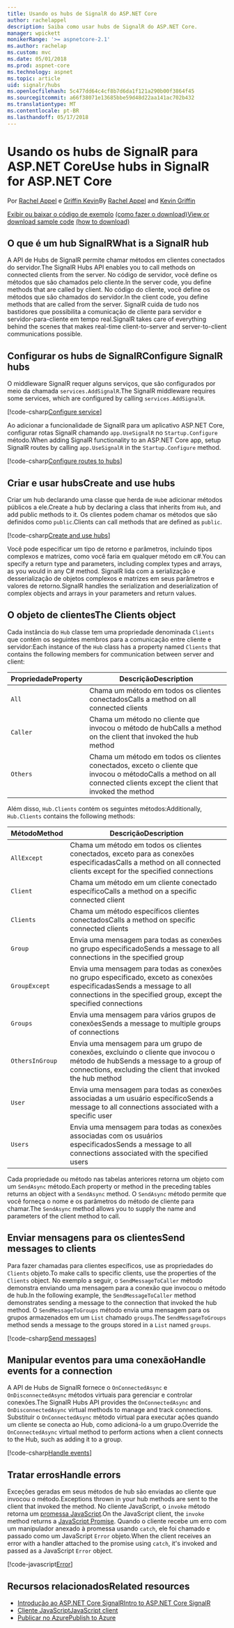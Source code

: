 ```yaml
---
title: Usando os hubs de SignalR do ASP.NET Core
author: rachelappel
description: Saiba como usar hubs de SignalR do ASP.NET Core.
manager: wpickett
monikerRange: '>= aspnetcore-2.1'
ms.author: rachelap
ms.custom: mvc
ms.date: 05/01/2018
ms.prod: aspnet-core
ms.technology: aspnet
ms.topic: article
uid: signalr/hubs
ms.openlocfilehash: 5c477dd64c4cf8b7d6da1f121a290b00f3864f45
ms.sourcegitcommit: a66f38071e13685bbe59d48d22aa141ac702b432
ms.translationtype: MT
ms.contentlocale: pt-BR
ms.lasthandoff: 05/17/2018
---
```

# <a name="use-hubs-in-signalr-for-aspnet-core"></a><span data-ttu-id="3ddf3-103">Usando os hubs de SignalR para ASP.NET Core</span><span class="sxs-lookup"><span data-stu-id="3ddf3-103">Use hubs in SignalR for ASP.NET Core</span></span>

<span data-ttu-id="3ddf3-104">Por [Rachel Appel](https://twitter.com/rachelappel) e [Griffin Kevin](https://twitter.com/1kevgriff)</span><span class="sxs-lookup"><span data-stu-id="3ddf3-104">By [Rachel Appel](https://twitter.com/rachelappel) and [Kevin Griffin](https://twitter.com/1kevgriff)</span></span>

<span data-ttu-id="3ddf3-105">[Exibir ou baixar o código de exemplo](https://github.com/aspnet/Docs/tree/master/aspnetcore/signalr/hubs/sample/ ) [(como fazer o download)](xref:tutorials/index#how-to-download-a-sample)</span><span class="sxs-lookup"><span data-stu-id="3ddf3-105">[View or download sample code](https://github.com/aspnet/Docs/tree/master/aspnetcore/signalr/hubs/sample/ ) [(how to download)](xref:tutorials/index#how-to-download-a-sample)</span></span>

## <a name="what-is-a-signalr-hub"></a><span data-ttu-id="3ddf3-106">O que é um hub SignalR</span><span class="sxs-lookup"><span data-stu-id="3ddf3-106">What is a SignalR hub</span></span>

<span data-ttu-id="3ddf3-107">A API de Hubs de SignalR permite chamar métodos em clientes conectados do servidor.</span><span class="sxs-lookup"><span data-stu-id="3ddf3-107">The SignalR Hubs API enables you to call methods on connected clients from the server.</span></span> <span data-ttu-id="3ddf3-108">No código de servidor, você define os métodos que são chamados pelo cliente.</span><span class="sxs-lookup"><span data-stu-id="3ddf3-108">In the server code, you define methods that are called by client.</span></span> <span data-ttu-id="3ddf3-109">No código do cliente, você define os métodos que são chamados do servidor.</span><span class="sxs-lookup"><span data-stu-id="3ddf3-109">In the client code, you define methods that are called from the server.</span></span> <span data-ttu-id="3ddf3-110">SignalR cuida de tudo nos bastidores que possibilita a comunicação de cliente para servidor e servidor-para-cliente em tempo real.</span><span class="sxs-lookup"><span data-stu-id="3ddf3-110">SignalR takes care of everything behind the scenes that makes real-time client-to-server and server-to-client communications possible.</span></span>

## <a name="configure-signalr-hubs"></a><span data-ttu-id="3ddf3-111">Configurar os hubs de SignalR</span><span class="sxs-lookup"><span data-stu-id="3ddf3-111">Configure SignalR hubs</span></span>

<span data-ttu-id="3ddf3-112">O middleware SignalR requer alguns serviços, que são configurados por meio da chamada `services.AddSignalR`.</span><span class="sxs-lookup"><span data-stu-id="3ddf3-112">The SignalR middleware requires some services, which are configured by calling `services.AddSignalR`.</span></span>

[!code-csharp[Configure service](hubs/sample/startup.cs?range=38)]

<span data-ttu-id="3ddf3-113">Ao adicionar a funcionalidade de SignalR para um aplicativo ASP.NET Core, configurar rotas SignalR chamando `app.UseSignalR` no `Startup.Configure` método.</span><span class="sxs-lookup"><span data-stu-id="3ddf3-113">When adding SignalR functionality to an ASP.NET Core app, setup SignalR routes by calling `app.UseSignalR` in the `Startup.Configure` method.</span></span>

[!code-csharp[Configure routes to hubs](hubs/sample/startup.cs?range=57-60)]

## <a name="create-and-use-hubs"></a><span data-ttu-id="3ddf3-114">Criar e usar hubs</span><span class="sxs-lookup"><span data-stu-id="3ddf3-114">Create and use hubs</span></span>

<span data-ttu-id="3ddf3-115">Criar um hub declarando uma classe que herda de `Hub`e adicionar métodos públicos a ele.</span><span class="sxs-lookup"><span data-stu-id="3ddf3-115">Create a hub by declaring a class that inherits from `Hub`, and add public methods to it.</span></span> <span data-ttu-id="3ddf3-116">Os clientes podem chamar os métodos que são definidos como `public`.</span><span class="sxs-lookup"><span data-stu-id="3ddf3-116">Clients can call methods that are defined as `public`.</span></span>

[!code-csharp[Create and use hubs](hubs/sample/hubs/chathub.cs?range=8-37)]

<span data-ttu-id="3ddf3-117">Você pode especificar um tipo de retorno e parâmetros, incluindo tipos complexos e matrizes, como você faria em qualquer método em c#.</span><span class="sxs-lookup"><span data-stu-id="3ddf3-117">You can specify a return type and parameters, including complex types and arrays, as you would in any C# method.</span></span> <span data-ttu-id="3ddf3-118">SignalR lida com a serialização e desserialização de objetos complexos e matrizes em seus parâmetros e valores de retorno.</span><span class="sxs-lookup"><span data-stu-id="3ddf3-118">SignalR handles the serialization and deserialization of complex objects and arrays in your parameters and return values.</span></span>

## <a name="the-clients-object"></a><span data-ttu-id="3ddf3-119">O objeto de clientes</span><span class="sxs-lookup"><span data-stu-id="3ddf3-119">The Clients object</span></span>

<span data-ttu-id="3ddf3-120">Cada instância do `Hub` classe tem uma propriedade denominada `Clients` que contém os seguintes membros para a comunicação entre cliente e servidor:</span><span class="sxs-lookup"><span data-stu-id="3ddf3-120">Each instance of the `Hub` class has a property named `Clients` that contains the following members for communication between server and client:</span></span>

| <span data-ttu-id="3ddf3-121">Propriedade</span><span class="sxs-lookup"><span data-stu-id="3ddf3-121">Property</span></span> | <span data-ttu-id="3ddf3-122">Descrição</span><span class="sxs-lookup"><span data-stu-id="3ddf3-122">Description</span></span> |
| ------ | ----------- |
| `All` | <span data-ttu-id="3ddf3-123">Chama um método em todos os clientes conectados</span><span class="sxs-lookup"><span data-stu-id="3ddf3-123">Calls a method on all connected clients</span></span> |
| `Caller` | <span data-ttu-id="3ddf3-124">Chama um método no cliente que invocou o método de hub</span><span class="sxs-lookup"><span data-stu-id="3ddf3-124">Calls a method on the client that invoked the hub method</span></span> |
| `Others` | <span data-ttu-id="3ddf3-125">Chama um método em todos os clientes conectados, exceto o cliente que invocou o método</span><span class="sxs-lookup"><span data-stu-id="3ddf3-125">Calls a method on all connected clients except the client that invoked the method</span></span> |


<span data-ttu-id="3ddf3-126">Além disso, `Hub.Clients` contém os seguintes métodos:</span><span class="sxs-lookup"><span data-stu-id="3ddf3-126">Additionally, `Hub.Clients` contains the following methods:</span></span>

| <span data-ttu-id="3ddf3-127">Método</span><span class="sxs-lookup"><span data-stu-id="3ddf3-127">Method</span></span> | <span data-ttu-id="3ddf3-128">Descrição</span><span class="sxs-lookup"><span data-stu-id="3ddf3-128">Description</span></span> |
| ------ | ----------- |
| `AllExcept` | <span data-ttu-id="3ddf3-129">Chama um método em todos os clientes conectados, exceto para as conexões especificadas</span><span class="sxs-lookup"><span data-stu-id="3ddf3-129">Calls a method on all connected clients except for the specified connections</span></span> |
| `Client` | <span data-ttu-id="3ddf3-130">Chama um método em um cliente conectado específico</span><span class="sxs-lookup"><span data-stu-id="3ddf3-130">Calls a method on a specific connected client</span></span> |
| `Clients` | <span data-ttu-id="3ddf3-131">Chama um método específicos clientes conectados</span><span class="sxs-lookup"><span data-stu-id="3ddf3-131">Calls a method on specific connected clients</span></span> |
| `Group` | <span data-ttu-id="3ddf3-132">Envia uma mensagem para todas as conexões no grupo especificado</span><span class="sxs-lookup"><span data-stu-id="3ddf3-132">Sends a message to all connections in the specified group</span></span>  |
| `GroupExcept` | <span data-ttu-id="3ddf3-133">Envia uma mensagem para todas as conexões no grupo especificado, exceto as conexões especificadas</span><span class="sxs-lookup"><span data-stu-id="3ddf3-133">Sends a message to all connections in the specified group, except the specified connections</span></span> |
| `Groups` | <span data-ttu-id="3ddf3-134">Envia uma mensagem para vários grupos de conexões</span><span class="sxs-lookup"><span data-stu-id="3ddf3-134">Sends a message to multiple groups of connections</span></span>  |
| `OthersInGroup` | <span data-ttu-id="3ddf3-135">Envia uma mensagem para um grupo de conexões, excluindo o cliente que invocou o método de hub</span><span class="sxs-lookup"><span data-stu-id="3ddf3-135">Sends a message to a group of connections, excluding the client that invoked the hub method</span></span>  |
| `User` | <span data-ttu-id="3ddf3-136">Envia uma mensagem para todas as conexões associadas a um usuário específico</span><span class="sxs-lookup"><span data-stu-id="3ddf3-136">Sends a message to all connections associated with a specific user</span></span> |
| `Users` | <span data-ttu-id="3ddf3-137">Envia uma mensagem para todas as conexões associadas com os usuários especificados</span><span class="sxs-lookup"><span data-stu-id="3ddf3-137">Sends a message to all connections associated with the specified users</span></span> |

<span data-ttu-id="3ddf3-138">Cada propriedade ou método nas tabelas anteriores retorna um objeto com um `SendAsync` método.</span><span class="sxs-lookup"><span data-stu-id="3ddf3-138">Each property or method in the preceding tables returns an object with a `SendAsync` method.</span></span> <span data-ttu-id="3ddf3-139">O `SendAsync` método permite que você forneça o nome e os parâmetros do método de cliente para chamar.</span><span class="sxs-lookup"><span data-stu-id="3ddf3-139">The `SendAsync` method allows you to supply the name and parameters of the client method to call.</span></span>

## <a name="send-messages-to-clients"></a><span data-ttu-id="3ddf3-140">Enviar mensagens para os clientes</span><span class="sxs-lookup"><span data-stu-id="3ddf3-140">Send messages to clients</span></span>

<span data-ttu-id="3ddf3-141">Para fazer chamadas para clientes específicos, use as propriedades do `Clients` objeto.</span><span class="sxs-lookup"><span data-stu-id="3ddf3-141">To make calls to specific clients, use the properties of the `Clients` object.</span></span> <span data-ttu-id="3ddf3-142">No exemplo a seguir, o `SendMessageToCaller` método demonstra enviando uma mensagem para a conexão que invocou o método de hub.</span><span class="sxs-lookup"><span data-stu-id="3ddf3-142">In the following example, the `SendMessageToCaller` method demonstrates sending a message to the connection that invoked the hub method.</span></span> <span data-ttu-id="3ddf3-143">O `SendMessageToGroups` método envia uma mensagem para os grupos armazenados em um `List` chamado `groups`.</span><span class="sxs-lookup"><span data-stu-id="3ddf3-143">The `SendMessageToGroups` method sends a message to the groups stored in a `List` named `groups`.</span></span>

[!code-csharp[Send messages](hubs/sample/hubs/chathub.cs?range=15-24)]

## <a name="handle-events-for-a-connection"></a><span data-ttu-id="3ddf3-144">Manipular eventos para uma conexão</span><span class="sxs-lookup"><span data-stu-id="3ddf3-144">Handle events for a connection</span></span>

<span data-ttu-id="3ddf3-145">A API de Hubs de SignalR fornece o `OnConnectedAsync` e `OnDisconnectedAsync` métodos virtuais para gerenciar e controlar conexões.</span><span class="sxs-lookup"><span data-stu-id="3ddf3-145">The SignalR Hubs API provides the `OnConnectedAsync` and `OnDisconnectedAsync` virtual methods to manage and track connections.</span></span> <span data-ttu-id="3ddf3-146">Substituir o `OnConnectedAsync` método virtual para executar ações quando um cliente se conecta ao Hub, como adicioná-lo a um grupo.</span><span class="sxs-lookup"><span data-stu-id="3ddf3-146">Override the `OnConnectedAsync` virtual method to perform actions when a client connects to the Hub, such as adding it to a group.</span></span>

[!code-csharp[Handle events](hubs/sample/hubs/chathub.cs?range=26-36)]

## <a name="handle-errors"></a><span data-ttu-id="3ddf3-147">Tratar erros</span><span class="sxs-lookup"><span data-stu-id="3ddf3-147">Handle errors</span></span>

<span data-ttu-id="3ddf3-148">Exceções geradas em seus métodos de hub são enviadas ao cliente que invocou o método.</span><span class="sxs-lookup"><span data-stu-id="3ddf3-148">Exceptions thrown in your hub methods are sent to the client that invoked the method.</span></span> <span data-ttu-id="3ddf3-149">No cliente JavaScript, o `invoke` método retorna um [promessa JavaScript](https://developer.mozilla.org/docs/Web/JavaScript/Guide/Using_promises).</span><span class="sxs-lookup"><span data-stu-id="3ddf3-149">On the JavaScript client, the `invoke` method returns a [JavaScript Promise](https://developer.mozilla.org/docs/Web/JavaScript/Guide/Using_promises).</span></span> <span data-ttu-id="3ddf3-150">Quando o cliente recebe um erro com um manipulador anexado à promessa usando `catch`, ele foi chamado e passado como um JavaScript `Error` objeto.</span><span class="sxs-lookup"><span data-stu-id="3ddf3-150">When the client receives an error with a handler attached to the promise using `catch`, it's invoked and passed as a JavaScript `Error` object.</span></span>

[!code-javascript[Error](hubs/sample/wwwroot/js/chat.js?range=23)]

## <a name="related-resources"></a><span data-ttu-id="3ddf3-151">Recursos relacionados</span><span class="sxs-lookup"><span data-stu-id="3ddf3-151">Related resources</span></span>

* [<span data-ttu-id="3ddf3-152">Introdução ao ASP.NET Core SignalR</span><span class="sxs-lookup"><span data-stu-id="3ddf3-152">Intro to ASP.NET Core SignalR</span></span>](xref:signalr/introduction)
* [<span data-ttu-id="3ddf3-153">Cliente JavaScript</span><span class="sxs-lookup"><span data-stu-id="3ddf3-153">JavaScript client</span></span>](xref:signalr/javascript-client)
* [<span data-ttu-id="3ddf3-154">Publicar no Azure</span><span class="sxs-lookup"><span data-stu-id="3ddf3-154">Publish to Azure</span></span>](xref:signalr/publish-to-azure-web-app)

